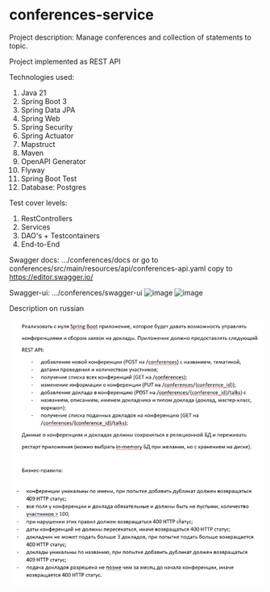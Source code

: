 # conferences-service

Project description: Manage conferences and collection of statements to topic.

Project implemented as REST API

Technologies used:
1. Java 21
2. Spring Boot 3
3. Spring Data JPA
4. Spring Web
5. Spring Security
6. Spring Actuator
7. Mapstruct
8. Maven
9. OpenAPI Generator
10. Flyway
11. Spring Boot Test
12. Database: Postgres

Test cover levels:
1. RestControllers
2. Services
3. DAO's + Testcontainers
4. End-to-End

Swagger docs: .../conferences/docs or
go to conferences/src/main/resources/api/conferences-api.yaml copy to https://editor.swagger.io/

Swagger-ui: .../conferences/swagger-ui
![image](https://user-images.githubusercontent.com/36380303/123937240-a1f23f80-d99e-11eb-95f7-b465d1e13450.png)
![image](https://user-images.githubusercontent.com/36380303/123937426-d36b0b00-d99e-11eb-8e15-c5bcbf5e5ec7.png)

Description on russian

![Screenshot](description.png)
